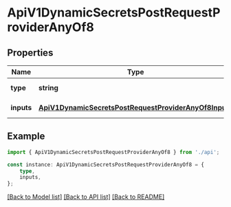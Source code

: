 # ApiV1DynamicSecretsPostRequestProviderAnyOf8


## Properties

Name | Type | Description | Notes
------------ | ------------- | ------------- | -------------
**type** | **string** |  | [default to undefined]
**inputs** | [**ApiV1DynamicSecretsPostRequestProviderAnyOf8Inputs**](ApiV1DynamicSecretsPostRequestProviderAnyOf8Inputs.md) |  | [default to undefined]

## Example

```typescript
import { ApiV1DynamicSecretsPostRequestProviderAnyOf8 } from './api';

const instance: ApiV1DynamicSecretsPostRequestProviderAnyOf8 = {
    type,
    inputs,
};
```

[[Back to Model list]](../README.md#documentation-for-models) [[Back to API list]](../README.md#documentation-for-api-endpoints) [[Back to README]](../README.md)
